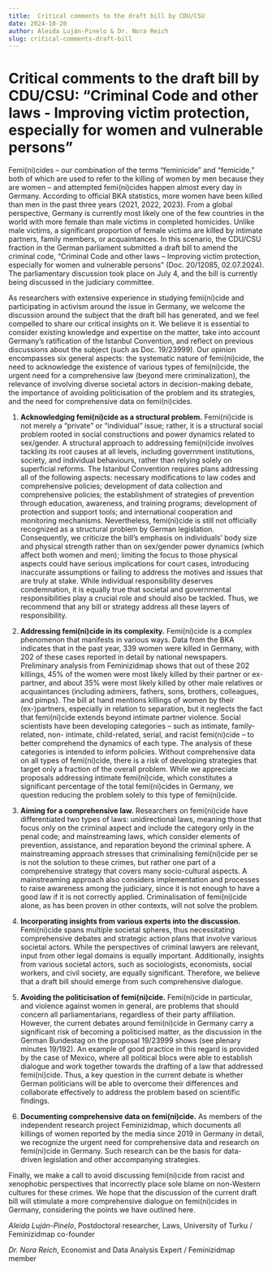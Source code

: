 ```yaml
---
title:  Critical comments to the draft bill by CDU/CSU
date: 2024-10-20
author: Aleida Luján-Pinelo & Dr. Nora Reich
slug: critical-comments-draft-bill
---
```


# Critical comments to the draft bill by CDU/CSU: “Criminal Code and other laws - Improving victim protection, especially for women and vulnerable persons”

Femi(ni)cides – our combination of the terms “feminicide” and “femicide,” both of which are
used to refer to the killing of women by men because they are women – and attempted
femi(ni)cides happen almost every day in Germany. According to official BKA statistics, more
women have been killed than men in the past three years (2021, 2022, 2023). From a global
perspective, Germany is currently most likely one of the few countries in the world with more
female than male victims in completed homicides. Unlike male victims, a significant
proportion of female victims are killed by intimate partners, family members, or acquaintances.
In this scenario, the CDU/CSU fraction in the German parliament submitted a draft bill to
amend the criminal code, “Criminal Code and other laws – Improving victim protection,
especially for women and vulnerable persons” (Doc. 20/12085, 02.07.2024). The parliamentary
discussion took place on July 4, and the bill is currently being discussed in the judiciary
committee.

As researchers with extensive experience in studying femi(ni)cide and participating in activism
around the issue in Germany, we welcome the discussion around the subject that the draft bill
has generated, and we feel compelled to share our critical insights on it. We believe it is
essential to consider existing knowledge and expertise on the matter, take into account
Germany’s ratification of the Istanbul Convention, and reflect on previous discussions about
the subject (such as Doc. 19/23999). Our opinion encompasses six general aspects: the
systematic nature of femi(ni)cide, the need to acknowledge the existence of various types of
femi(ni)cide, the urgent need for a comprehensive law (beyond mere criminalization), the
relevance of involving diverse societal actors in decision-making debate, the importance of
avoiding politicisation of the problem and its strategies, and the need for comprehensive data
on femi(ni)cides.

1. **Acknowledging femi(ni)cide as a structural problem.** Femi(ni)cide is not merely a
“private” or “individual” issue; rather, it is a structural social problem rooted in social
constructions and power dynamics related to sex/gender. A structural approach to
addressing femi(ni)cide involves tackling its root causes at all levels, including
government institutions, society, and individual behaviours, rather than relying solely
on superficial reforms. The Istanbul Convention requires plans addressing all of the
following aspects: necessary modifications to law codes and comprehensive policies;
development of data collection and comprehensive policies; the establishment of
strategies of prevention through education, awareness, and training programs;
development of protection and support tools; and international cooperation and
monitoring mechanisms. Nevertheless, femi(ni)cide is still not officially recognized as
a structural problem by German legislation. Consequently, we criticize the bill’s
emphasis on individuals’ body size and physical strength rather than on sex/gender
power dynamics (which affect both women and men); limiting the focus to those
physical aspects could have serious implications for court cases, introducing inaccurate
assumptions or failing to address the motives and issues that are truly at stake. While
individual responsibility deserves condemnation, it is equally true that societal and
governmental responsibilities play a crucial role and should also be tackled. Thus, we
recommend that any bill or strategy address all these layers of responsibility.

2. **Addressing femi(ni)cide in its complexity.** Femi(ni)cide is a complex phenomenon
that manifests in various ways. Data from the BKA indicates that in the past year, 339
women were killed in Germany, with 202 of these cases reported in detail by national
newspapers. Preliminary analysis from Feminizidmap shows that out of these 202
killings, 45% of the women were most likely killed by their partner or ex-partner, and
about 35% were most likely killed by other male relatives or acquaintances (including
admirers, fathers, sons, brothers, colleagues, and pimps). The bill at hand mentions
killings of women by their (ex-)partners, especially in relation to separation, but it
neglects the fact that femi(ni)cide extends beyond intimate partner violence. Social
scientists have been developing categories – such as intimate, family-related, non-
intimate, child-related, serial, and racist femi(ni)cide – to better comprehend the
dynamics of each type. The analysis of these categories is intended to inform policies.
Without comprehensive data on all types of femi(ni)cide, there is a risk of developing
strategies that target only a fraction of the overall problem. While we appreciate
proposals addressing intimate femi(ni)cide, which constitutes a significant percentage
of the total femi(ni)cides in Germany, we question reducing the problem solely to this
type of femi(ni)cide.

3. **Aiming for a comprehensive law.** Researchers on femi(ni)cide have differentiated two
types of laws: unidirectional laws, meaning those that focus only on the criminal aspect
and include the category only in the penal code; and mainstreaming laws, which
consider elements of prevention, assistance, and reparation beyond the criminal sphere.
A mainstreaming approach stresses that criminalising femi(ni)cide per se is not the
solution to these crimes, but rather one part of a comprehensive strategy that covers
many socio-cultural aspects. A mainstreaming approach also considers implementation
and processes to raise awareness among the judiciary, since it is not enough to have a
good law if it is not correctly applied. Criminalisation of femi(ni)cide alone, as has been
proven in other contexts, will not solve the problem.

4. **Incorporating insights from various experts into the discussion.** Femi(ni)cide spans
multiple societal spheres, thus necessitating comprehensive debates and strategic action
plans that involve various societal actors. While the perspectives of criminal lawyers
are relevant, input from other legal domains is equally important. Additionally, insights
from various societal actors, such as sociologists, economists, social workers, and civil
society, are equally significant. Therefore, we believe that a draft bill should emerge
from such comprehensive dialogue.

5. **Avoiding the politicisation of femi(ni)cide.** Femi(ni)cide in particular, and violence
against women in general, are problems that should concern all parliamentarians,
regardless of their party affiliation. However, the current debates around femi(ni)cide
in Germany carry a significant risk of becoming a politicised matter, as the discussion
in the German Bundestag on the proposal 19/23999 shows (see plenary minutes
19/192). An example of good practice in this regard is provided by the case of Mexico,
where all political blocs were able to establish dialogue and work together towards the
drafting of a law that addressed femi(ni)cide. Thus, a key question in the current debate
is whether German politicians will be able to overcome their differences and collaborate
effectively to address the problem based on scientific findings.

6. **Documenting comprehensive data on femi(ni)cide.** As members of the independent
research project Feminizidmap, which documents all killings of women reported by the
media since 2019 in Germany in detail, we recognize the urgent need for comprehensive
data and research on femi(ni)cide in Germany. Such research can be the basis for data-
driven legislation and other accompanying strategies.

Finally, we make a call to avoid discussing femi(ni)cide from racist and xenophobic
perspectives that incorrectly place sole blame on non-Western cultures for these crimes. We
hope that the discussion of the current draft bill will stimulate a more comprehensive dialogue
on femi(ni)cides in Germany, considering the points we have outlined here.


*Aleida Luján-Pinelo*,
Postdoctoral researcher, Laws, University of Turku / Feminizidmap co-founder

*Dr. Nora Reich*,
Economist and Data Analysis Expert / Feminizidmap member
